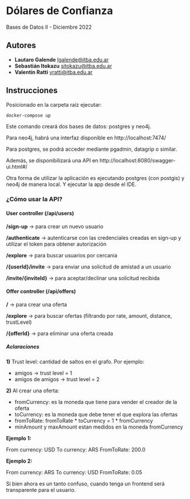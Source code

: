 # Dólares de Confianza
Bases de Datos II - Diciembre 2022

## Autores

- **Lautaro Galende** <lgalende@itba.edu.ar>
- **Sebastián Itokazu** <sitokazu@itba.edu.ar>
- **Valentín Ratti** <vratti@itba.edu.ar>

## Instrucciones
Posicionado en la carpeta raíz ejecutar:
```shell
docker-compose up
```
Este comando creará dos bases de datos: postgres y neo4j.

Para neo4j, habrá una interfaz disponible en http://localhost:7474/

Para postgres, se podrá acceder mediante pgadmin, datagrip o similar.

Además, se disponibilizará una API en http://localhost:8080/swagger-ui.html#/

Otra forma de utilizar la aplicación es ejecutando postgres (con postgis) y neo4j de manera local. Y ejecutar la app desde el IDE.

### ¿Cómo usar la API?

#### User controller (/api/users)
**/sign-up** -> para crear un nuevo usuario

**/authenticate** -> autenticarse con las credenciales creadas en sign-up y utilizar el token para obtener autorización

**/explore** -> para buscar usuarios por cercania

**/{userId}/invite** -> para enviar una solicitud de amistad a un usuario

**/invite/{inviteId}** -> para aceptar/declinar una solicitud recibida

#### Offer controller (/api/offers)
**/** -> para crear una oferta

**/explore** -> para buscar ofertas (filtrando por rate, amount, distance, trustLevel)

**/{offerId}** -> para eliminar una oferta creada

##### Aclaraciones
**1)** Trust level: cantidad de saltos en el grafo. Por ejemplo:

- amigos -> trust level = 1
- amigos de amigos -> trust level = 2

**2)** Al crear una oferta:
- fromCurrency: es la moneda que tiene para vender el creador de la oferta
- toCurrency: es la moneda que debe tener el que explora las ofertas
- fromToRate: fromToRate * toCurrency = 1 * fromCurrency
- minAmount y maxAmount estan medidos en la moneda fromCurrency

**Ejemplo 1:**

From currency: USD
To currency: ARS
FromToRate: 200.0

**Ejemplo 2:**

From currency: ARS
To currency: USD
FromToRate: 0.05

Si bien ahora es un tanto confuso, cuando tenga un frontend será transparente para el usuario.
